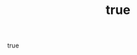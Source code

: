 ---
title:
  en: Artists, Sell with us!
  gr: Καλλιτέχνες, πουλήστε με μας!
body:
  en: |+
    Join Artventures’ team of Artists and get exposure, income and recognition. We don’t care if you’re young and upcoming or experienced and well established, we only care about your Art. Through our experts and partners we provide everything our sellers need, so you can focus on what you love to do – create exquisite Art!
  gr: |+
    Γίνετε μέλος της ομάδας καλλιτεχνών της Artventures και αποκτήστε προβολή, έσοδα και αναγνώριση. Δε μας ενδιαφέρει αν είστε νέοι και ανερχόμενοι ή έμπειροι και καταξιωμένοι, αλλά η Τέχνη σας. Αναλαμβάνουμε όλες τις λεπτομέρειες του μάρκετινγκ, των πωλήσεων και των λογιστικών ώστε εσύ να έχεις όλο τον χρόνο να αφοσιωθείς στην Δημιουργία!
testimonials:
  - quote:
      en: “Artventures is a wonderful idea, and a great way to get more exposure and buyers. But above all, it’s a rare team with passionate, amazing people who love art and artists and do everything to help us.”
      gr: “Η Artventures είναι μια καταπληκτική ιδέα, και ένας εξαιρετικός τρόπος μεγαλύτερης προβολής και περισσότερων αγοαστών. Πάνω απ' όλα όμως είναι μια σπάνια ομάδα με φανταστικούς, ενθουσιώδεις ανθρώπους που αγαπάνε την Τέχνη και τους καλλιτέχνες και κάνουν τα πάντα για να μας βοηθήσουν.”
    author:
      en: Kostas Vaviloussakis
      gr: Κώστας Βαβιλουσσάκης
  - quote:
      en: “Είμαι πολύ χαρούμενος που είμαι μέλος της Artventures από την αρχή. Είναι ευγενικοί, εξυπηρετικοί και αξιόπιστοι. Και πάνω απ' όλα είναι απίθανοι τύποι και φροντίζουν για την δουλεία μου.”
      gr: “I’m very happy to be a part of the Artventures since the beginning. They’re kind, helpful and trustworthy. And most of all they’re great guys and take care of my work.”
    author:
      en: Yorgis Yerolymbos
      gr: Γιώργης Γερόλυμπος
button:
  en: Apply to Artventures
  gr: Καντε αιτηση στην Artventures
---